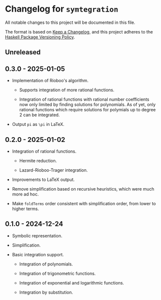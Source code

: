 # Changelog for `symtegration`

All notable changes to this project will be documented in this file.

The format is based on [Keep a Changelog](https://keepachangelog.com/en/1.0.0/),
and this project adheres to the
[Haskell Package Versioning Policy](https://pvp.haskell.org/).

## Unreleased

## 0.3.0 - 2025-01-05

*   Implementation of Rioboo's algorithm.

    *   Supports integration of more rational functions.

    *   Integration of rational functions with rational number coefficients now
        only limited by finding solutions for polynomials.  As of yet, only
        rational functions which require solutions for polymials up to degree 2
        can be integrated.

*   Output `pi` as `\pi` in LaTeX.

## 0.2.0 - 2025-01-02

*   Integration of rational functions.

    *   Hermite reduction.

    *   Lazard-Rioboo-Trager integration.

*   Improvements to LaTeX output.

*   Remove simplification based on recursive heuristics,
    which were much more ad hoc.

*   Make `foldTerms` order consistent with simplification order,
    from lower to higher terms.

## 0.1.0 - 2024-12-24

*   Symbolic representation.

*   Simplification.

*   Basic integration support.

    *   Integration of polynomials.

    *   Integration of trigonometric functions.

    *   Integration of exponential and logarithmic functions.

    *   Integration by substitution.
